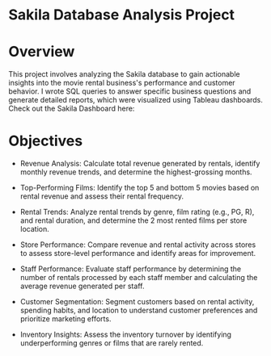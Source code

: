 # Sakila Database Analysis Project

# Overview 

This project involves analyzing the Sakila database to gain actionable insights into the movie rental business's performance and customer behavior. I wrote SQL queries to answer specific business questions and generate detailed reports, which were visualized using Tableau dashboards. Check out the Sakila Dashboard here:

# Objectives

- Revenue Analysis: Calculate total revenue generated by rentals, identify monthly revenue trends, and determine the highest-grossing months.

- Top-Performing Films: Identify the top 5 and bottom 5 movies based on rental revenue and assess their rental frequency.
- Rental Trends: Analyze rental trends by genre, film rating (e.g., PG, R), and rental duration, and determine the 2 most rented films per store location.
- Store Performance: Compare revenue and rental activity across stores to assess store-level performance and identify areas for improvement.
- Staff Performance: Evaluate staff performance by determining the number of rentals processed by each staff member and calculating the average revenue generated per staff.
- Customer Segmentation: Segment customers based on rental activity, spending habits, and location to understand customer preferences and prioritize marketing efforts.
- Inventory Insights: Assess the inventory turnover by identifying underperforming genres or films that are rarely rented.
